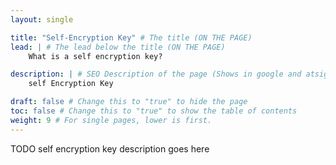 ```yaml
---
layout: single

title: "Self-Encryption Key" # The title (ON THE PAGE)
lead: | # The lead below the title (ON THE PAGE)
    What is a self encryption key?

description: | # SEO Description of the page (Shows in google and atsign.dev search)
    self Encryption Key

draft: false # Change this to "true" to hide the page
toc: false # Change this to "true" to show the table of contents
weight: 9 # For single pages, lower is first.
---
```


TODO self encryption key description goes here
